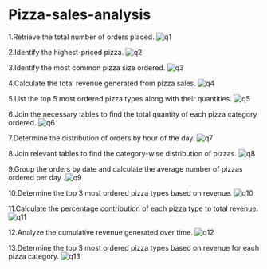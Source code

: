# Pizza-sales-analysis
1.Retrieve the total number of orders placed.
![q1](https://github.com/user-attachments/assets/b2809017-807d-4ae4-883d-90ed7d4414a8)

2.Identify the highest-priced pizza.
![q2](https://github.com/user-attachments/assets/aaa43bc4-766c-4486-918c-3b0303490ec5)

3.Identify the most common pizza size ordered.
![q3](https://github.com/user-attachments/assets/a00ec39e-571c-4e54-b231-5673a700b4b9)

4.Calculate the total revenue generated from pizza sales.
![q4](https://github.com/user-attachments/assets/a6713bfb-8e5a-466e-82ef-592f1f4e87fc)

5.List the top 5 most ordered pizza types along with their quantities.
![q5](https://github.com/user-attachments/assets/28e4800e-da21-4826-b5cc-0ac38970f618)

6.Join the necessary tables to find the total quantity of each pizza category ordered.
![q6](https://github.com/user-attachments/assets/567ff9c7-df57-44d0-b7c6-e389a9ddb71c)

7.Determine the distribution of orders by hour of the day.
![q7](https://github.com/user-attachments/assets/31fb24bb-9d12-4ed8-b513-2103f113b417)

8.Join relevant tables to find the category-wise distribution of pizzas.
![q8](https://github.com/user-attachments/assets/29fa16e1-e504-475b-854c-b916ab5fe4f7)

9.Group the orders by date and calculate the average number of pizzas ordered per day
.![q9](https://github.com/user-attachments/assets/bc2c19d9-f9e2-455a-b2a5-f03c900837a9)

10.Determine the top 3 most ordered pizza types based on revenue.
![q10](https://github.com/user-attachments/assets/1ef6cf6c-77d8-4b62-b23e-114acbd6761c)

11.Calculate the percentage contribution of each pizza type to total revenue.
![q11](https://github.com/user-attachments/assets/83b176d9-5789-43ed-b832-f09a4513b70e)

12.Analyze the cumulative revenue generated over time.
![q12](https://github.com/user-attachments/assets/24b6eb70-f6b5-4bd8-b383-35b15c889ffd)

13.Determine the top 3 most ordered pizza types based on revenue for each pizza category.
![q13](https://github.com/user-attachments/assets/14db874f-93b3-47ea-9c71-4ad6c4082fc4)

